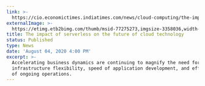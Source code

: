 ```yaml
---
link: >-
  https://cio.economictimes.indiatimes.com/news/cloud-computing/the-impact-of-serverless-on-the-future-of-cloud-technology/77275273
externalImage: >-
  https://etimg.etb2bimg.com/thumb/msid-77275273,imgsize-3358036,width-800,height-434,overlay-etcio/the-impact-of-serverless-on-the-future-of-cloud-technology.jpg-434%2Coverlay-etcio%2Fthe-impact-of-serverless-on-the-future-of-cloud-technology.jpg
title: The impact of serverless on the future of cloud technology
status: Published
type: News
date: 'August 04, 2020 4:00 PM'
excerpt: >-
  Accelerating business dynamics are continuing to magnify the need for IT
  infrastructure flexibility, speed of application development, and efficiency
  of ongoing operations.
---
```


